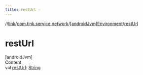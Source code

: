 ```yaml
---
title: restUrl -
---
```

//[link](../../index.md)/[com.tink.service.network](../index.md)/[[androidJvm]Environment](index.md)/[restUrl](rest-url.md)



# restUrl  
[androidJvm]  
Content  
val [restUrl](rest-url.md): [String](https://kotlinlang.org/api/latest/jvm/stdlib/kotlin/-string/index.html)  



